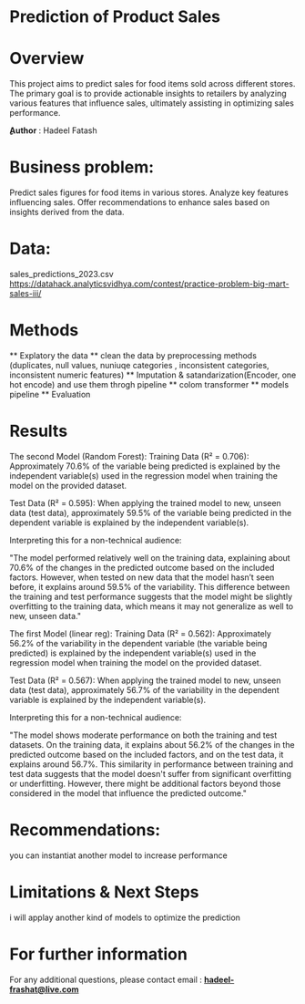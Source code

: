 # Prediction of Product Sales
# Overview
This project aims to predict sales for food items sold across different stores. The primary goal is to provide actionable insights to retailers by analyzing various features that influence sales, ultimately assisting in optimizing sales performance.

**ِِAuthor** : Hadeel Fatash

# Business problem:

Predict sales figures for food items in various stores.
Analyze key features influencing sales.
Offer recommendations to enhance sales based on insights derived from the data.

# Data:
sales_predictions_2023.csv
https://datahack.analyticsvidhya.com/contest/practice-problem-big-mart-sales-iii/

# Methods
** Explatory the data 
** clean the data by preprocessing methods (duplicates, null values, nuniuqe categories , inconsistent categories, inconsistent numeric features)
** Imputation & satandarization(Encoder, one hot encode) and use them throgh pipeline
** colom transformer
** models pipeline
** Evaluation
# Results
The second Model (Random Forest): Training Data (R² = 0.706): Approximately 70.6% of the variable being predicted is explained by the independent variable(s) used in the regression model when training the model on the provided dataset.

Test Data (R² = 0.595): When applying the trained model to new, unseen data (test data), approximately 59.5% of the variable being predicted in the dependent variable is explained by the independent variable(s).

Interpreting this for a non-technical audience:

"The model performed relatively well on the training data, explaining about 70.6% of the changes in the predicted outcome based on the included factors. However, when tested on new data that the model hasn’t seen before, it explains around 59.5% of the variability. This difference between the training and test performance suggests that the model might be slightly overfitting to the training data, which means it may not generalize as well to new, unseen data."

The first Model (linear reg): Training Data (R² = 0.562): Approximately 56.2% of the variability in the dependent variable (the variable being predicted) is explained by the independent variable(s) used in the regression model when training the model on the provided dataset.

Test Data (R² = 0.567): When applying the trained model to new, unseen data (test data), approximately 56.7% of the variability in the dependent variable is explained by the independent variable(s).

Interpreting this for a non-technical audience:

"The model shows moderate performance on both the training and test datasets. On the training data, it explains about 56.2% of the changes in the predicted outcome based on the included factors, and on the test data, it explains around 56.7%. This similarity in performance between training and test data suggests that the model doesn't suffer from significant overfitting or underfitting. However, there might be additional factors beyond those considered in the model that influence the predicted outcome."

# Recommendations:
you can instantiat another model to increase performance 
# Limitations & Next Steps
i will applay another kind of models to optimize the prediction 
# For further information
For any additional questions, please contact email : **hadeel-frashat@live.com**

